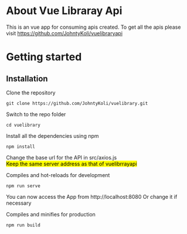 # About Vue Libraray Api
This is an vue app for consuming apis created. To get all the apis please visit https://github.com/JohntyKoli/vuelibraryapi



# Getting started

## Installation


Clone the repository

    git clone https://github.com/JohntyKoli/vuelibrary.git

Switch to the repo folder

    cd vuelibrary 

Install all the dependencies using npm

    npm install

Change the base url for the API in  src/axios.js   
<mark>Keep the same server address as that of vuelibrrayapi</mark>

Compiles and hot-reloads for development

    npm run serve

You can now access the  App from  http://localhost:8080  Or change it if necessary 

Compiles and minifies for production

    npm run build
